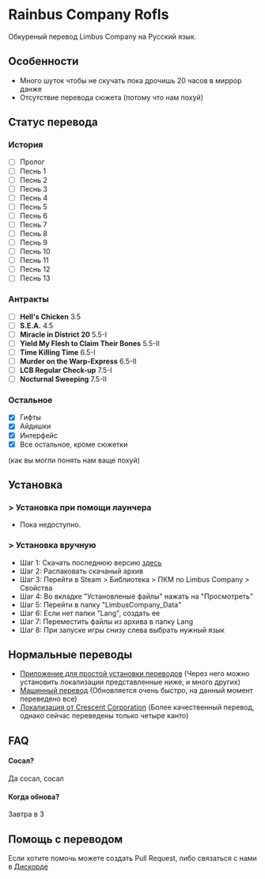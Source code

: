 
# Rainbus Company Rofls

Обкуреный перевод  Limbus Company на Русский язык.




## Особенности

 - Много шуток чтобы не скучать пока дрочишь 20 часов в миррор данже
 - Отсутствие перевода сюжета (потому что нам похуй)

## Статус перевода
### История
- [ ]  Пролог
- [ ]  Песнь 1
- [ ]  Песнь 2
- [ ]  Песнь 3
- [ ]  Песнь 4
- [ ]  Песнь 5
- [ ]  Песнь 6
- [ ]  Песнь 7
- [ ]  Песнь 8
- [ ]  Песнь 9
- [ ]  Песнь 10
- [ ]  Песнь 11
- [ ]  Песнь 12
- [ ]  Песнь 13

### Антракты
- [ ]  **Hell's Chicken** 3.5
- [ ]  **S.E.A.** 4.5
- [ ]  **Miracle in District 20** 5.5-Ⅰ
- [ ]  **Yield My Flesh to Claim Their Bones** 5.5-Ⅱ
- [ ]  **Time Killing Time** 6.5-Ⅰ
- [ ]  **Murder on the Warp-Express** 6.5-Ⅱ
- [ ]  **LCB Regular Check-up** 7.5-Ⅰ
- [ ]  **Nocturnal Sweeping** 7.5-Ⅱ

### Остальное
- [x] Гифты
- [x] Айдишки
- [x] Интерфейс
- [x] Все остальное, кроме сюжетки

(как вы могли понять нам ваще похуй)
## Установка

### > Установка при помощи лаунчера


- Пока недоступно.


### > Установка вручную


- Шаг 1: Скачать последнюю версию [здесь](https://github.com/enqenqenqenqenq/RCR/releases)
- Шаг 2: Распаковать скачаный архив
- Шаг 3: Перейти в Steam > Библиотека > ПКМ по Limbus Company > Свойства
- Шаг 4: Во вкладке "Установленые файлы" нажать на "Просмотреть"
- Шаг 5: Перейти в папку "LimbusCompany_Data"
- Шаг 6: Если нет папки "Lang", создать ее
- Шаг 7: Переместить файлы из архива в папку Lang
- Шаг 8: При запуске игры снизу слева выбрать нужный язык



    
## Нормальные переводы
 - [Приложение для простой установки переводов](https://github.com/kimght/LimbusLocalizationManager) (Через него можно установить локализации представленные ниже, и много других)
 - [Машинный перевод](https://github.com/kimght/LimbusCompanyRuMTL) (Обновляется очень быстро, на данный момент переведено все)
 - [Локализация от Crescent Corporation](https://github.com/Crescent-Corporation/LimbusCompanyBusRUS) (Более качественный перевод, однако сейчас переведены только четыре канто)

 



## FAQ

#### Сосал?

Да сосал, сосал

#### Когда обнова?

Завтра в 3


## Помощь с переводом

Если хотите помочь можете создать Pull Request, либо связаться с нами в [Дискорде](https://discord.gg/ZybvEXmpCq)

